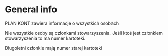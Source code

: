 # General info

PLAN KONT zawiera informacje o wszystkich osobach

Nie wszystkie osoby są członkami stowarzyszenia.
Jeśli ktoś jest członkiem stowarzyszenia to ma numer kartoteki.

Długoletni członkie mają numer starej kartoteki

